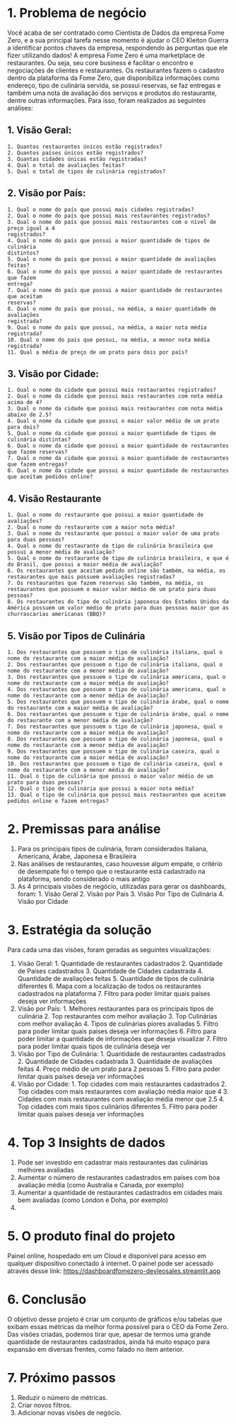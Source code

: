# 1. Problema de negócio
Você acaba de ser contratado como Cientista de Dados da empresa Fome Zero, e a sua principal tarefa nesse momento é ajudar o CEO Kleiton Guerra a identificar pontos chaves da empresa, respondendo às perguntas que ele fizer utilizando dados!
A empresa Fome Zero é uma marketplace de restaurantes. Ou seja, seu core business é facilitar o encontro e negociações de clientes e restaurantes. Os restaurantes fazem o cadastro dentro da plataforma da Fome Zero, que disponibiliza informações como endereço, tipo de culinária servida, se possui reservas, se faz entregas e também uma nota de avaliação dos serviços e produtos do restaurante, dentre outras informações. Para isso, foram realizados as seguintes análises:
  ## 1. Visão Geral:
    1. Quantos restaurantes únicos estão registrados?
    2. Quantos países únicos estão registrados?
    3. Quantas cidades únicas estão registradas?
    4. Qual o total de avaliações feitas?
    5. Qual o total de tipos de culinária registrados? 
  ## 2. Visão por País:
    1. Qual o nome do país que possui mais cidades registradas?
    2. Qual o nome do país que possui mais restaurantes registrados?
    3. Qual o nome do país que possui mais restaurantes com o nível de preço igual a 4
    registrados?
    4. Qual o nome do país que possui a maior quantidade de tipos de culinária
    distintos?
    5. Qual o nome do país que possui a maior quantidade de avaliações feitas?
    6. Qual o nome do país que possui a maior quantidade de restaurantes que fazem
    entrega?
    7. Qual o nome do país que possui a maior quantidade de restaurantes que aceitam
    reservas?
    8. Qual o nome do país que possui, na média, a maior quantidade de avaliações
    registrada?
    9. Qual o nome do país que possui, na média, a maior nota média registrada?
    10. Qual o nome do país que possui, na média, a menor nota média registrada?
    11. Qual a média de preço de um prato para dois por país?
  ## 3. Visão por Cidade:
    1. Qual o nome da cidade que possui mais restaurantes registrados?
    2. Qual o nome da cidade que possui mais restaurantes com nota média acima de 4?
    3. Qual o nome da cidade que possui mais restaurantes com nota média abaixo de 2.5?
    4. Qual o nome da cidade que possui o maior valor médio de um prato para dois?
    5. Qual o nome da cidade que possui a maior quantidade de tipos de culinária distintas?
    6. Qual o nome da cidade que possui a maior quantidade de restaurantes que fazem reservas?
    7. Qual o nome da cidade que possui a maior quantidade de restaurantes que fazem entregas?
    8. Qual o nome da cidade que possui a maior quantidade de restaurantes que aceitam pedidos online?
  ## 4. Visão Restaurante
    1. Qual o nome do restaurante que possui a maior quantidade de avaliações?
    2. Qual o nome do restaurante com a maior nota média?
    3. Qual o nome do restaurante que possui o maior valor de uma prato para duas pessoas?
    4. Qual o nome do restaurante de tipo de culinária brasileira que possui a menor média de avaliação?
    5. Qual o nome do restaurante de tipo de culinária brasileira, e que é do Brasil, que possui a maior média de avaliação?
    6. Os restaurantes que aceitam pedido online são também, na média, os restaurantes que mais possuem avaliações registradas?
    7. Os restaurantes que fazem reservas são também, na média, os restaurantes que possuem o maior valor médio de um prato para duas pessoas?
    8. Os restaurantes do tipo de culinária japonesa dos Estados Unidos da América possuem um valor médio de prato para duas pessoas maior que as churrascarias americanas (BBQ)?
  ## 5. Visão por Tipos de Culinária
    1. Dos restaurantes que possuem o tipo de culinária italiana, qual o nome do restaurante com a maior média de avaliação?
    2. Dos restaurantes que possuem o tipo de culinária italiana, qual o nome do restaurante com a menor média de avaliação?
    3. Dos restaurantes que possuem o tipo de culinária americana, qual o nome do restaurante com a maior média de avaliação?
    4. Dos restaurantes que possuem o tipo de culinária americana, qual o nome do restaurante com a menor média de avaliação?
    5. Dos restaurantes que possuem o tipo de culinária árabe, qual o nome do restaurante com a maior média de avaliação?
    6. Dos restaurantes que possuem o tipo de culinária árabe, qual o nome do restaurante com a menor média de avaliação?
    7. Dos restaurantes que possuem o tipo de culinária japonesa, qual o nome do restaurante com a maior média de avaliação?
    8. Dos restaurantes que possuem o tipo de culinária japonesa, qual o nome do restaurante com a menor média de avaliação?
    9. Dos restaurantes que possuem o tipo de culinária caseira, qual o nome do restaurante com a maior média de avaliação?
    10. Dos restaurantes que possuem o tipo de culinária caseira, qual o nome do restaurante com a menor média de avaliação?
    11. Qual o tipo de culinária que possui o maior valor médio de um prato para duas pessoas?
    12. Qual o tipo de culinária que possui a maior nota média?
    13. Qual o tipo de culinária que possui mais restaurantes que aceitam pedidos online e fazem entregas?

# 2. Premissas para análise
  1. Para os principais tipos de culinária, foram considerados Italiana, Americana, Árabe, Japonesa e Brasileira
  2. Nas análises de restaurantes, caso houvesse algum empate, o critério de desempate foi o tempo que o restaurante está cadastrado na plataforma, sendo considerado o mais antigo
  3. As 4 principais visões de negócio, utilizadas para gerar os dashboards, foram:
    1. Visão Geral
    2. Visão por País
    3. Visão Por Tipo de Culinária
    4. Visão por Cidade
# 3. Estratégia da solução
Para cada uma das visões, foram geradas as seguintes visualizações:
  1. Visão Geral:
    1. Quantidade de restaurantes cadastrados
    2. Quantidade de Países cadastrados
    3. Quantidade de Cidades cadastrada
    4. Quantidade de avaliações feitas
    5. Quantidade de tipos de culinária diferentes
    6. Mapa com a localização de todos os restaurantes cadastrados na plataforma
    7. Filtro para poder limitar quais países deseja ver informações
  2. Visão por País:
    1. Melhores restaurantes para os principais tipos de culinária
    2. Top restaurantes com melhor avaliação
    3. Top Culinárias com melhor avaliação
    4. Tipos de culinárias piores avaliadas
    5. Filtro para poder limitar quais países deseja ver informações
    6. Filtro para poder limitar a quantidade de informações que deseja visualizar
    7. Filtro para poder limitar quais tipos de culinária deseja ver
  3. Visão por Tipo de Culinária:
    1. Quantidade de restaurantes cadastrados
    2. Quantidade de Cidades cadastrada
    3. Quantidade de avaliações feitas
    4. Preço médio de um prato para 2 pessoas
    5. Filtro para poder limitar quais países deseja ver informações
  4. Visão por Cidade:
    1. Top cidades com mais restaurantes cadastrados
    2. Top cidades com mais restaurantes com avaliação média maior que 4
    3. Cidades com mais restaurantes com avaliação média menor que 2.5
    4. Top cidades com mais tipos culinários diferentes
    5. Filtro para poder limitar quais países deseja ver informações

# 4. Top 3 Insights de dados
  1. Pode ser investido em cadastrar mais restaurantes das culinárias melhores avaliadas
  2. Aumentar o número de restaurantes cadastrados em países com boa avaliação média (como Australia e Canada, por exemplo)
  3. Aumentar a quantidade de restaurantes cadastrados em cidades mais bem avaliadas (como London e Doha, por exemplo)
  4. 
# 5. O produto final do projeto
Painel online, hospedado em um Cloud e disponível para acesso em qualquer dispositivo conectado à internet.
O painel pode ser acessado através desse link: https://dashboardfomezero-devleosales.streamlit.app

# 6. Conclusão
O objetivo desse projeto é criar um conjunto de gráficos e/ou tabelas que exibam essas métricas da melhor forma possível para o CEO da Fome Zero. Das visões criadas, podemos tirar que, apesar de termos uma grande quantidade de restaurantes cadastrados, ainda há muito espaço para expansão em diversas frentes, como falado no item anterior.

# 7. Próximo passos
  1. Reduzir o número de métricas.
  2. Criar novos filtros.
  3. Adicionar novas visões de negócio.
